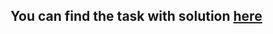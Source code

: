 ## You can find the task with solution [here](https://github.com/Iliyan31/Modern-Java-technologies/tree/main/Weekly%20labs/Lab%2010%20-%20HTTP%2C%20REST%20and%20JSON/News%20Feed)
